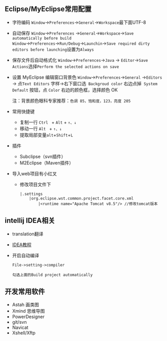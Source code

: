 ## Eclipse/MyEclipse常用配置

- 字符编码
  `Window`→`Preferences`→`General`→`Workspace`最下面UTF-8

- 自动保存
  `Window`→`Preferences` →`General`→`Workspace`→`Save automatically before build`
  `Window`→`Preferences`→`Run/Debug`→`Launchin`→`Save required dirty editors before launching`设置为`Always`

- 保存文件后自动格式化
  `Window`→`Preferences`→`Java` → `Editor`→`Save Actions`选择`Perform the selected actions on save`

- 设置 MyEclipse 编辑窗口背景色
  `Window`→`Preferences`→`General` →`Editors` →
  点`Text Editors` 字样→右下窗口选` Backgroud color`
  右边点掉` System Default` 按钮，点 `Color` 右边的颜色框，选择颜色 OK

   注：背景颜色眼科专家推荐：`色调 85，饱和度，123，亮度 205`

- 常用快捷键

  - 复制一行 ```Ctrl ```  +  ```Alt```  +  ``````↑、↓``````
  - 移动一行 ```Alt ```  +  ```↑、↓```
  - 提取局部变量```alt```+```Shift```+```L```

- 插件  

  - Subclipse（svn插件）
  - M2Eclipse（Maven插件）

- 导入web项目有小红叉

  - 修改项目文件下

    ```
    |.settings 
    	|org.eclipse.wst.common.project.facet.core.xml 
    		|<runtime name="Apache Tomcat v8.5"/> //修改tomcat版本
    ```

## intellij IDEA相关

- translation翻译

- [IDEA教程](https://youmeek.gitbooks.io/intellij-idea-tutorial/about-this-tutorial.html)

- 开启自动编译

  ```
  File->setting->compiler
  
  勾选上面的Build project automatically
  ```

## 开发常用软件

- Astah 画类图
- Xmind 思维导图
- PowerDesigner
- git/svn
- Navicat
- Xshell/Xftp



